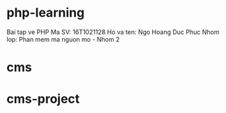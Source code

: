 # php-learning
Bai tap ve PHP
Ma SV: 16T1021128
Ho va ten: Ngo Hoang Duc Phuc
Nhom lop: Phan mem ma nguon mo - Nhom 2
# cms
# cms-project
